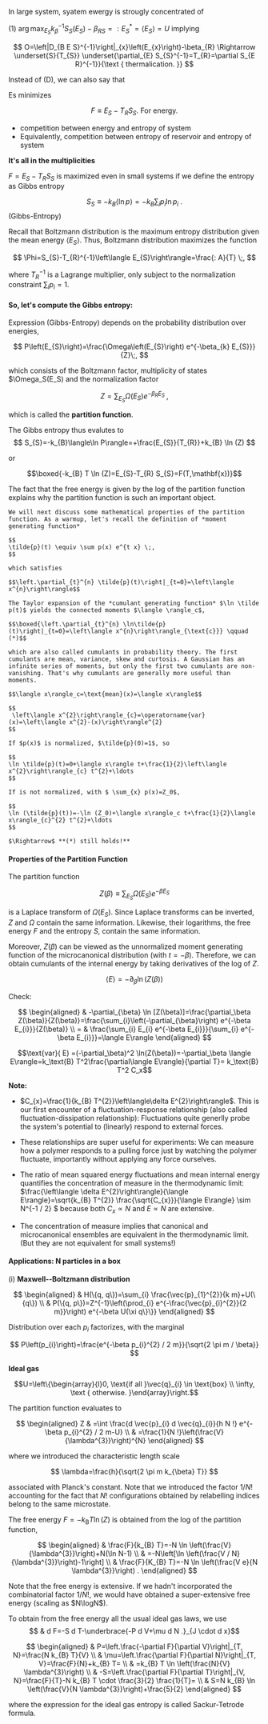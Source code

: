 
In large system, syatem ewergy is strougly concentrated of

(1) $\arg\max_{E_{S}} k_{\beta}^{-1} S_{S}\left(E_{S}\right)-\beta_{R S}=: E_{S}^{*}=\left\langle E_{S}\right\rangle=U$
implying

$$
O=\left|D_{B E S}^{-1}\right|_{x}\left(E_{x}\right)-\beta_{R} \Rightarrow \underset{S}{T_{S}} \underset{\partial_{E} S_{S}^{-1}=T_{R}=\partial S_{E R}^{-1}}{\text { thermalication. }}
$$

Instead of (D), we can also say that

Es minimizes

$$
F \equiv E_{S}-T_{R} S_{S} \text {. For energy. }
$$

- competition between energy and entropy of system 
- Equivalently, competition between entropy of reservoir and entropy of system

**It's all in the multiplicities**

$F=E_{S}-T_{R} S_{S}$ is maximized even in small systems if we define the entropy as Gibbs entropy

$$
S_{S} \equiv-k_{B}\langle\ln p\rangle=-k_{B} \sum_{i} p_{i} \ln p_{i} \;.
$$(Gibbs-Entropy)

Recall that Boltzmann distribution is the maximum entropy distribution given the mean energy $\left\langle E_{S}\right\rangle$. Thus, Boltzmann distribution maximizes the function

$$
\Phi=S_{S}-T_{R}^{-1}\left\langle E_{S}\right\rangle=\frac{: A}{T} \;,
$$

where $T_{R}^{-1}$ is a Lagrange multiplier, only subject to the normalization constraint $\sum_i p_i=1$.


#### So, let's compute the Gibbs entropy:
Expression (Gibbs-Entropy) depends on the probability distribution over energies,

$$
P\left(E_{S}\right)=\frac{\Omega\left(E_{S}\right) e^{-\beta_{k} E_{S}}}{Z}\;,
$$

which consists of the Boltzmann factor, multiplicity of states $\Omega_S(E_S) and the normalization factor 

$$
Z=\sum_{E_{S}} \Omega\left(E_{S}\right) e^{-\beta_{R} E_{S}}\;,
$$

which is called the **partition function**.

The Gibbs entropy thus evalutes to 
$$
S_{S}=-k_{B}\langle\ln P\rangle=+\frac{E_{S}}{T_{R}}+k_{B} \ln (Z)
$$

or 

$$\boxed{-k_{B} T \ln (Z)=E_{S}-T_{R} S_{S}=F(T,\mathbf{x})}$$  

The fact that the free energy is given by the log of the partition function explains why the partition function is such an important object. 



```{admonition} Quick Math Recap
We will next discuss some mathematical properties of the partition function. As a warmup, let's recall the definition of *moment generating function*

$$
\tilde{p}(t) \equiv \sum p(x) e^{t x} \;,
$$

which satisfies 

$$\left.\partial_{t}^{n} \tilde{p}(t)\right|_{t=0}=\left\langle x^{n}\right\rangle$$

The Taylor expansion of the *cumulant generating function* $\ln \tilde p(t)$ yields the connected moments $\langle \rangle_c$,

$$\boxed{\left.\partial_{t}^{n} \ln\tilde{p}(t)\right|_{t=0}=\left\langle x^{n}\right\rangle_{\text{c}}} \qquad (*)$$

which are also called cumulants in probability theory. The first cumulants are mean, variance, skew and curtosis. A Gaussian has an infinite series of moments, but only the first two cumulants are non-vanishing. That's why cumulants are generally more useful than moments.

$$\langle x\rangle_c=\text{mean}(x)=\langle x\rangle$$

$$
 \left\langle x^{2}\right\rangle_{c}=\operatorname{var}(x)=\left\langle x^{2}-(x)\right\rangle^{2} 
$$

If $p(x)$ is normalized, $\tilde{p}(0)=1$, so

$$
\ln \tilde{p}(t)=0+\langle x\rangle t+\frac{1}{2}\left\langle x^{2}\right\rangle_{c} t^{2}+\ldots
$$

If is not normalized, with $ \sum_{x} p(x)=Z_0$,

$$
\ln (\tilde{p}(t))=-\ln (Z_0)+\langle x\rangle_c t+\frac{1}{2}\langle x\rangle_{c}^{2} t^{2}+\ldots
$$

$\Rightarrow$ **(*) still holds!**
```


#### Properties of the Partition Function

The partition function 

$$
Z(\beta) \equiv \sum_{E_{S}} \Omega\left(E_{S}\right) e^{-\beta E_{S}}
$$

is a Laplace transform of $\Omega\left(E_{S}\right)$. Since Laplace transforms can be inverted, $Z$ and $\Omega$ contain the same information. Likewise, their logarithms, the free energy $F$ and the entropy $S$, contain the same information.

Moreover, $Z(\beta)$ can be viewed as the unnormalized moment generating function of the microcanonical distribution (with $t=-\beta$). Therefore, we can obtain cumulants of the internal energy by taking derivatives of the log of $Z$.

$$\langle E\rangle =-\partial_\beta \ln(Z(\beta))$$


Check:

$$
\begin{aligned}
 & -\partial_{\beta} \ln [Z(\beta)]=\frac{\partial_\beta Z(\beta)}{Z(\beta)}=\frac{\sum_{i}\left(-\partial_{\beta}\right) e^{-\beta E_{i}}}{Z(\beta)} \\
= & \frac{\sum_{i} E_{i} e^{-\beta E_{i}}}{\sum_{i} e^{-\beta E_{i}}}=\langle E\rangle
\end{aligned}
$$

$$\text{var}( E) =(-\partial_\beta)^2 \ln(Z(\beta))=-\partial_\beta \langle E\rangle=k_\text{B} T^2\frac{\partial\langle E\rangle}{\partial T}= k_\text{B} T^2 C_x$$




**Note:** 
- $C_{x}=\frac{1}{k_{B} T^{2}}\left\langle\delta E^{2}\right\rangle$. This is our first encounter of a fluctuation-response relationship (also called fluctuation-dissipation relationship): Fluctuations quite generlly probe the system's potential to (linearly) respond to external forces.
- These relationships are super useful for experiments: We can measure how a polymer responds to a pulling force just by watching the polymer fluctuate, importantly without applying any force ourselves.


- The ratio of mean squared energy fluctuations and mean internal energy quantifies the concentration of measure in the thermodynamic limit: $\frac{\left\langle \delta E^{2}\right\rangle}{\langle E\rangle}=\sqrt{k_{B} T^{2}} \frac{\sqrt{C_{x}}}{\langle E\rangle} \sim N^{-1 / 2} $ because both $C_{x}\propto N$ and $E\propto N$ are extensive. 

- The concentration of measure implies that canonical and microcanonical ensembles are equivalent in the thermodynamic limit. (But they are not equivalent for small systems!)



#### Applications: N particles in a box

(i) **Maxwell--Boltzmann distribution**

$$
\begin{aligned}
& H(\{q, q\})=\sum_{i} \frac{\vec{p}_{1}^{2}}{k m}+U(\{q\}) \\
& P(\{q, p\})=Z^{-1}\left(\prod_{i} e^{-\frac{\vec{p}_{i}^{2}}{2 m}}\right) e^{-\beta U(\xi q\}\}}
\end{aligned}
$$

Distribution over each $p_i$ factorizes, with the marginal

$$
P\left(p_{i}\right)=\frac{e^{-\beta p_{i}^{2} / 2 m}}{\sqrt{2 \pi m / \beta}}
$$

**Ideal gas** 

$$U=\left\{\begin{array}{l}0, \text{if all }\vec{q}_{i} \in \text{box} \\ \infty, \text { otherwise. }\end{array}\right.$$

The partition function evaluates to

$$
\begin{aligned}
Z & =\int \frac{d \vec{p}_{i} d \vec{q}_{i}}{h N !} e^{-\beta p_{i}^{2} / 2 m-U} \\
& =\frac{1}{N !}\left(\frac{V}{\lambda^{3}}\right)^{N} 
\end{aligned}
$$

where we introduced the characteristic length scale 

$$
\lambda=\frac{h}{\sqrt{2 \pi m k_{\beta} T}}
$$

associated with Planck's constant. Note that we introduced the factor $1/N!$ accounting for the fact that $N!$ configurations obtained by relabelling indices belong to the same microstate. 

The free energy $F=-k_\text{B}T \ln(Z)$ is obtained from the log of the partition function,

$$
\begin{aligned}
& \frac{F}{k_{B} T}=-N \ln \left(\frac{V}{\lambda^{3}}\right)+N(\ln N-1) \\
& =-N\left[\ln \left(\frac{V / N}{\lambda^{3}}\right)-1\right] \\
& \frac{F}{K_{B} T}=-N \ln \left(\frac{V e}{N \lambda^{3}}\right) . 
\end{aligned}
$$

Note that the free energy is extensive. If we hadn't incorporated the combinatorial factor $1/N!$, we would have obtained a super-extensive free energy (scaling as $N\logN$). 

To obtain from the free energy all the usual ideal gas laws, we use
$$
& d F=-S d T-\underbrace{-P d V+\mu d N .}_{J \cdot d x}$$

$$
\begin{aligned}
& P=\left.\frac{-\partial F}{\partial V}\right|_{T, N}=\frac{N k_{B} T}{V} \\
& \mu=\left.\frac{\partial F}{\partial N}\right|_{T, V}=\frac{F}{N}+k_{B} T= \\
& =k_{B} T \ln \left(\frac{N}{V} \lambda^{3}\right) \\
& -S=\left.\frac{\partial F}{\partial T}\right|_{V, N}=\frac{F}{T}-N k_{B} T \cdot \frac{3}{2} \frac{1}{T}= \\
& S=N k_{B} \ln \left(\frac{V}{N \lambda^{3}}\right)+\frac{5}{2} 
\end{aligned}
$$

where the expression for the ideal gas entropy is called Sackur-Tetrode formula.
